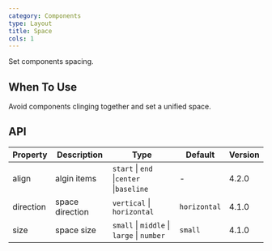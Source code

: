 ```yaml
---
category: Components
type: Layout
title: Space
cols: 1
---
```


Set components spacing.

## When To Use

Avoid components clinging together and set a unified space.

## API

| Property | Description | Type | Default | Version |
| --- | --- | --- | --- | --- |
| align | algin items | `start` \| `end` \|`center` \|`baseline` | - | 4.2.0 |
| direction | space direction | `vertical` \| `horizontal` | `horizontal` | 4.1.0 |
| size | space size | `small` \| `middle` \| `large` \| `number` | `small` | 4.1.0 |
